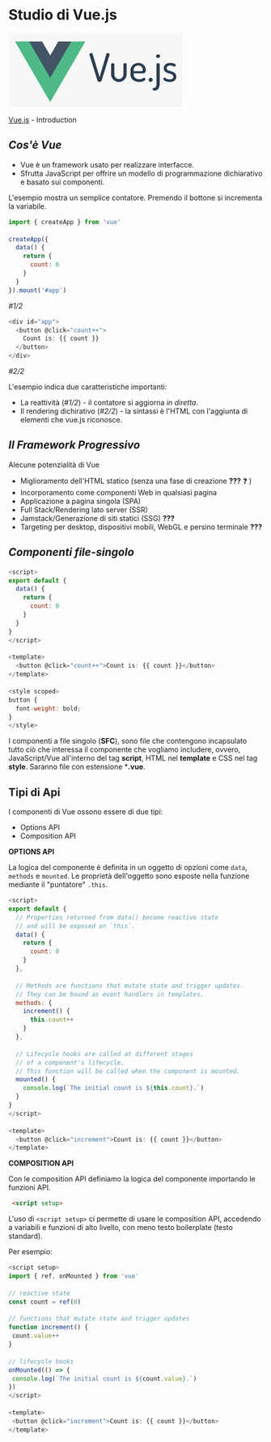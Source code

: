 # Studio di Vue.js

[![Vue.js Introduction](./img/vue.png)](https://vuejs.org/guide/introduction.html)

[Vue.js](https://vuejs.org/guide/introduction.html) - Introduction

## _Cos'è Vue_

  - Vue è un framework usato per realizzare interfacce.
  - Sfrutta JavaScript per offrire un modello di programmazione dichiarativo e basato sui componenti.

  L'esempio mostra un semplice contatore. Premendo il bottone si incrementa la variabile.

```js
import { createApp } from 'vue'

createApp({
  data() {
    return {
      count: 0
    }
  }
}).mount('#app')
```
_#1/2_

```js
<div id="app">
  <button @click="count++">
    Count is: {{ count }}
  </button>
</div>
```
_#2/2_

L'esempio indica due caratteristiche importanti:

- La reattività (_#1/2_) - il contatore si aggiorna _in diretta_.
- Il rendering dichirativo (_#2/2_) - la sintassi è l'HTML con l'aggiunta di elementi che vue.js riconosce.

## _Il Framework Progressivo_

Alecune potenzialità di Vue

- Miglioramento dell'HTML statico (senza una fase di creazione **???** :question: )
- Incorporamento come componenti Web in qualsiasi pagina
- Applicazione a pagina singola (SPA)
- Full Stack/Rendering lato server (SSR)
- Jamstack/Generazione di siti statici (SSG) **???**
- Targeting per desktop, dispositivi mobili, WebGL e persino terminale **???**

## _Componenti file-singolo_

```js
<script>
export default {
  data() {
    return {
      count: 0
    }
  }
}
</script>

<template>
  <button @click="count++">Count is: {{ count }}</button>
</template>

<style scoped>
button {
  font-weight: bold;
}
</style>
```

I componenti a file singolo (**SFC**), sono file che contengono incapsulato tutto ciò che interessa il componente che vogliamo includere, ovvero, JavaScript/Vue all'interno del tag **script**, HTML nel **template** e CSS nel tag **style**.  Saranno file con estensione ***.vue**.

## Tipi di Api

I componenti di Vue ossono essere di due tipi:

- Options API
- Composition API

**OPTIONS API**

La logica del componente è definita in un oggetto di opzioni come ```data```, ```methods``` e  ```mounted```. Le proprietà dell'oggetto sono esposte nella funzione mediante il "puntatore" ```.this```.

```js
<script>
export default {
  // Properties returned from data() become reactive state
  // and will be exposed on `this`.
  data() {
    return {
      count: 0
    }
  },

  // Methods are functions that mutate state and trigger updates.
  // They can be bound as event handlers in templates.
  methods: {
    increment() {
      this.count++
    }
  },

  // Lifecycle hooks are called at different stages
  // of a component's lifecycle.
  // This function will be called when the component is mounted.
  mounted() {
    console.log(`The initial count is ${this.count}.`)
  }
}
</script>

<template>
  <button @click="increment">Count is: {{ count }}</button>
</template>
```

**COMPOSITION API**

Con le composition API definiamo la logica del componente importando le funzioni API.
```md
 <script setup>
 ```
 L'uso di ```<script setup>``` ci permette di usare le composition API, accedendo a variabili e funzioni di alto livello, con meno testo boilerplate (testo standard).

Per esempio:
 ```js
 <script setup>
import { ref, onMounted } from 'vue'

// reactive state
const count = ref(0)

// functions that mutate state and trigger updates
function increment() {
  count.value++
}

// lifecycle hooks
onMounted(() => {
  console.log(`The initial count is ${count.value}.`)
})
</script>

<template>
  <button @click="increment">Count is: {{ count }}</button>
</template>
```
